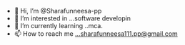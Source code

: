 - 👋 Hi, I’m @Sharafunneesa-pp
- 👀 I’m interested in ...software developin
- 🌱 I’m currently learning ..mca.
- 📫 How to reach me ...sharafunneesa111.pp@gmail.com 

<!---
Sharafunneesa-pp/Sharafunneesa-pp is a ✨ special ✨ repository because its `README.md` (this file) appears on your GitHub profile.
You can click the Preview link to take a look at your changes.
--->
